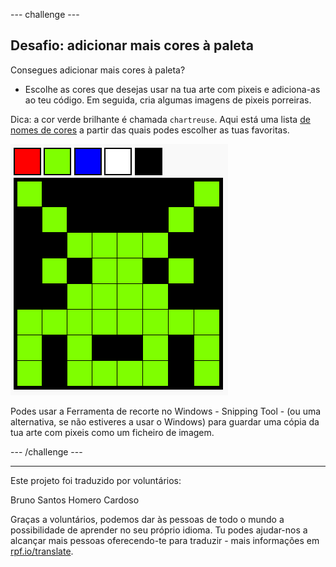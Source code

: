 --- challenge ---

## Desafio: adicionar mais cores à paleta

Consegues adicionar mais cores à paleta?

+ Escolhe as cores que desejas usar na tua arte com pixeis e adiciona-as ao teu código. Em seguida, cria algumas imagens de pixeis porreiras.

Dica: a cor verde brilhante é chamada `chartreuse`. Aqui está uma lista [de nomes de cores](https://www.w3schools.com/colors/colors_names.asp) a partir das quais podes escolher as tuas favoritas.

![captura de ecrã](images/pixel-art-final.png)

Podes usar a Ferramenta de recorte no Windows - Snipping Tool - (ou uma alternativa, se não estiveres a usar o Windows) para guardar uma cópia da tua arte com pixeis como um ficheiro de imagem.

--- /challenge ---

***

Este projeto foi traduzido por voluntários:

Bruno Santos
Homero Cardoso

Graças a voluntários, podemos dar às pessoas de todo o mundo a possibilidade de aprender no seu próprio idioma. Tu podes ajudar-nos a alcançar mais pessoas oferecendo-te para traduzir - mais informações em [rpf.io/translate](https://rpf.io/translate).